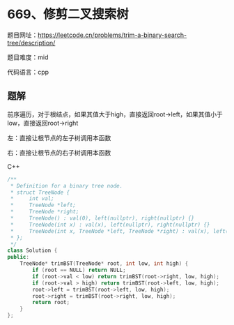 # 669、修剪二叉搜索树
题目网址：https://leetcode.cn/problems/trim-a-binary-search-tree/description/

题目难度：mid

代码语言：cpp
## 题解
前序遍历，对于根结点，如果其值大于high，直接返回root->left，如果其值小于low，直接返回root->right

左：直接让根节点的左子树调用本函数

右：直接让根节点的右子树调用本函数

C++
```cpp
/**
 * Definition for a binary tree node.
 * struct TreeNode {
 *     int val;
 *     TreeNode *left;
 *     TreeNode *right;
 *     TreeNode() : val(0), left(nullptr), right(nullptr) {}
 *     TreeNode(int x) : val(x), left(nullptr), right(nullptr) {}
 *     TreeNode(int x, TreeNode *left, TreeNode *right) : val(x), left(left), right(right) {}
 * };
 */
class Solution {
public:
    TreeNode* trimBST(TreeNode* root, int low, int high) {
        if (root == NULL) return NULL;
        if (root->val < low) return trimBST(root->right, low, high);
        if (root->val > high) return trimBST(root->left, low, high);
        root->left = trimBST(root->left, low, high);
        root->right = trimBST(root->right, low, high);
        return root;
    }
};
```
